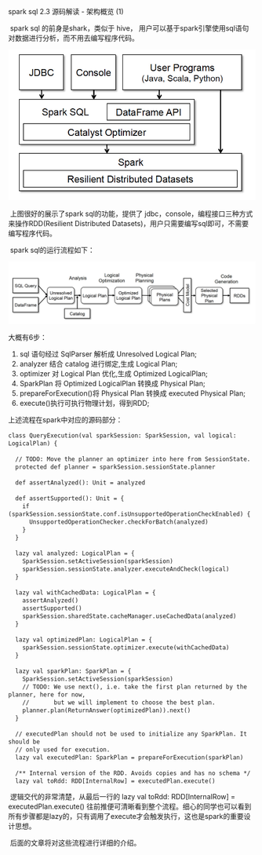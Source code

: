 spark sql 2.3 源码解读 - 架构概览 (1)

​    spark sql 的前身是shark，类似于 hive， 用户可以基于spark引擎使用sql语句对数据进行分析，而不用去编写程序代码。

![1.1](./assets/1.1.jpg)

​    上图很好的展示了spark sql的功能，提供了 jdbc，console，编程接口三种方式来操作RDD(Resilient Distributed Datasets)，用户只需要编写sql即可，不需要编写程序代码。

​    spark sql的运行流程如下：

![1.2](./assets/1.2.jpg)

  大概有6步：

1. sql 语句经过 SqlParser 解析成 Unresolved Logical Plan;
2. analyzer 结合 catalog 进行绑定,生成 Logical Plan;
3. optimizer 对 Logical Plan 优化,生成 Optimized LogicalPlan;
4. SparkPlan 将 Optimized LogicalPlan 转换成 Physical Plan;
5. prepareForExecution()将 Physical Plan 转换成 executed Physical Plan;
6. execute()执行可执行物理计划，得到RDD; 

上述流程在spark中对应的源码部分：

```
class QueryExecution(val sparkSession: SparkSession, val logical: LogicalPlan) {

  // TODO: Move the planner an optimizer into here from SessionState.
  protected def planner = sparkSession.sessionState.planner

  def assertAnalyzed(): Unit = analyzed

  def assertSupported(): Unit = {
    if (sparkSession.sessionState.conf.isUnsupportedOperationCheckEnabled) {
      UnsupportedOperationChecker.checkForBatch(analyzed)
    }
  }

  lazy val analyzed: LogicalPlan = {
    SparkSession.setActiveSession(sparkSession)
    sparkSession.sessionState.analyzer.executeAndCheck(logical)
  }

  lazy val withCachedData: LogicalPlan = {
    assertAnalyzed()
    assertSupported()
    sparkSession.sharedState.cacheManager.useCachedData(analyzed)
  }

  lazy val optimizedPlan: LogicalPlan = {
    sparkSession.sessionState.optimizer.execute(withCachedData)
  }

  lazy val sparkPlan: SparkPlan = {
    SparkSession.setActiveSession(sparkSession)
    // TODO: We use next(), i.e. take the first plan returned by the planner, here for now,
    //       but we will implement to choose the best plan.
    planner.plan(ReturnAnswer(optimizedPlan)).next()
  }

  // executedPlan should not be used to initialize any SparkPlan. It should be
  // only used for execution.
  lazy val executedPlan: SparkPlan = prepareForExecution(sparkPlan)

  /** Internal version of the RDD. Avoids copies and has no schema */
  lazy val toRdd: RDD[InternalRow] = executedPlan.execute()
```

​     逻辑交代的非常清楚，从最后一行的   lazy val toRdd: RDD[InternalRow] = executedPlan.execute() 往前推便可清晰看到整个流程。细心的同学也可以看到 所有步骤都是lazy的，只有调用了execute才会触发执行，这也是spark的重要设计思想。

​     后面的文章将对这些流程进行详细的介绍。

 

 

 